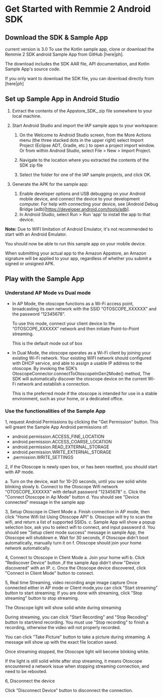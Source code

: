 # Get Started with Remmie 2 Android SDK


## Download the SDK & Sample App
current version is 3.0
To use the Kotlin sample app, clone or download the Remmie 2 SDK android Sample App from GitHub [here|ph].

The download includes the SDK AAR file, API documentation, and Kotlin Sample App's source code.

If you only want to download the SDK file, you can download directly from [here|ph]


## Set up Sample App in Android Studio
1. Extract the contents of the Appstore_SDK_<version>.zip file somewhere to your local machine.
   
2. Start Android Studio and import the IAP sample apps to your workspace:

   1. On the Welcome to Android Studio screen, from the More Actions menu (the three stacked dots in the upper right) select Import Project (Eclipse ADT, Gradle, etc.) to open a project import window.
Or from within Android Studio, select File > New > Import Project.

   1. Navigate to the location where you extracted the contents of the SDK zip file

   2. Select the folder for one of the IAP sample projects, and click OK.

3. Generate the APK for the sample app:
   1. Enable developer options and USB debugging on your Android mobile device, and connect the device to your development computer. For help with connecting your device, see [Android Debug Bridge (adb)|https://developer.android.com/tools/adb].
   2. In Android Studio, select Run > Run 'app' to install the app to that device. 

**Note:** Due to WIFI limitation of Android Emulator, it's not recommended to start with an Android Emulator.

You should now be able to run this sample app on your mobile device.

When submitting your actual app to the Amazon Appstore, an Amazon signature will be applied to your app, regardless of whether you submit a signed or unsigned APK.


## Play with the Sample App

### Understand AP Mode vs Dual mode
* In AP Mode, the otoscope functions as a Wi-Fi access point, broadcasting its own network with the SSID “OTOSCOPE_XXXXXX” and the password “12345678”. 
  
  To use this mode, connect your client device to the “OTOSCOPE_XXXXXX” network and then initiate Point-to-Point streaming.

  This is the default mode out of box


* In Dual Mode, the otoscope operates as a Wi-Fi client by joining your existing Wi-Fi network. 
  Your existing WIFI network should configured with DHCP service, and able to assign a usable IP address to the otoscope. 
  By invoking the SDK’s OtoscopeConnector.connectToOtoscopeInGen2Mode() method, The SDK will automatically discover the otoscope device on the current Wi-Fi network and establish a connection.

  This is the preferred mode if the otoscope is intended for use in a stable environment, such as your home, or a dedicated office.

### Use the functionalities of the Sample App
1, request Android Permissions by clicking the "Get Permission" button. This will greant the Sample App Android permissions of:
* android.permission.ACCESS_FINE_LOCATION
* android.permission.ACCESS_COARSE_LOCATION
* android.permission.READ_EXTERNAL_STORAGE
* android.permission.WRITE_EXTERNAL_STORAGE
* .permission.WRITE_SETTINGS


2, if the Otoscope is newly open box, or has been resetted, you should start with AP mode.

   a. Turn on the device, wait for 10-20 seconds, until you see solid white blinking slowly
   b. Connect to the Otoscope Wifi network “OTOSCOPE_XXXXXX” with default password "12345678"
   c. Click the "Connect Otoscope in Ap Mode" button
   d. You should see "Device connected" message in the sample app


3, Setup Otoscope in Client Mode
   a. Finish connection in AP mode, then click "Home Wifi list Using Otoscope API"
   b. Otoscope will try to scan the wifi, and return a list of supported SSIDs.
   c. Sample App will show a popup selection box, ask you to select wifi to connect, and input password
   d. You should see "Setup client mode success" message in sample App, the Otoscope will shutdown
   e. Wait for 30 seconds, if Otoscope didn't boot automatically, manually turn it on
   f. Otoscope should join your home network automatically.
  
4, Connect to Otoscope in Client Mode
   a. Join your home wifi
   b. Click "Rediscover Device" button ,if the sample App didn't show "Device discovered" with an IP.
   c. Once the Otoscope device discovered, click "Connect in Client Mode" button to connect.

5, Real time Streaming, video recording ange image capture
Once connected either in AP mode or Client mode,you can click "Start streaming" button to start streaming;
If you are done with streaming, click "Stop streaming" button to stop streaming.

The Otoscope light will show solid white during streaming 

During streaming, you can click "Start Recording" and "Stop Recoding" button to start/end recording.
You must use "Stop recording" to finish a recording, otherwise the video will not properly recorded.

You can click "Take Picture" button to take a picture during streaming. A message will show up with the exact file location saved.

Once streaming stopped, the Otoscope light will become blinking white.

If the light is still solid white after stop streaming, it means Otoscope encountered a network issue when stopping streaming connection, and need to be rebooted.

6, Disconnect the device

Click "Disconnect Device" button to disconnect the connection.

  

